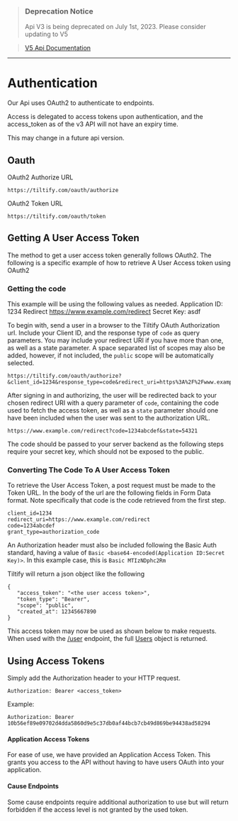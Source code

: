 >### Deprecation Notice
>Api V3 is being deprecated on July 1st, 2023. Please consider updating to V5

>[V5 Api Documentation](https://v5api.tiltify.com/api/public)

-----

# Authentication

Our Api uses OAuth2 to authenticate to endpoints.

Access is delegated to access tokens upon authentication, and the access_token
as of the v3 API will not have an expiry time.

This may change in a future api version.

## Oauth

OAuth2 Authorize URL

```
https://tiltify.com/oauth/authorize
```

OAuth2 Token URL

```
https://tiltify.com/oauth/token
```

## Getting A User Access Token

The method to get a user access token generally follows OAuth2. The following is a specific example of how to retrieve A User Access token using OAuth2

### Getting the code

This example will be using the following values as needed.
Application ID: 1234
Redirect https://www.example.com/redirect
Secret Key: asdf

To begin with, send a user in a browser to the Tiltify OAuth Authorization url. Include your Client ID, and the response type of `code` as query parameters.
You may include your redirect URI if you have more than one, as well as a state parameter. A space separated list of scopes may also be added, however, if not included, the `public` scope will be automatically selected.

```
https://tiltify.com/oauth/authorize?&client_id=1234&response_type=code&redirect_uri=https%3A%2F%2Fwww.example.com%2Fredirect&state=54321&scope=public
```

After signing in and authorizing, the user will be redirected back to your chosen redirect URI with a query parameter of `code`, containing the code used to fetch the access token, as well as a `state` parameter should one have been included when the user was sent to the authorization URL.

```
https://www.example.com/redirect?code=1234abcdef&state=54321
```

The code should be passed to your server backend as the following steps require your secret key, which should not be exposed to the public.

### Converting The Code To A User Access Token

To retrieve the User Access Token, a post request must be made to the Token URL. In the body of the url are the following fields in Form Data format. Note specifically that code is the code retrieved from the first step.

```
client_id=1234
redirect_uri=https://www.example.com/redirect
code=1234abcdef
grant_type=authorization_code
```

An Authorization header must also be included following the Basic Auth standard, having a value of `Basic <base64-encoded(Application ID:Secret Key)>`. In this example case, this is `Basic MTIzNDphc2Rm`

Tiltify will return a json object like the following

```
{
   "access_token": "<the user access token>",
   "token_type": "Bearer",
   "scope": "public",
   "created_at": 12345667890
}
```

This access token may now be used as shown below to make requests. When used with the [/user](/endpoints/user.md) endpoint, the full [Users](/entities/user.md) object is returned.

## Using Access Tokens

Simply add the Authorization header to your HTTP request.

```
Authorization: Bearer <access_token>
```

Example:

```
Authorization: Bearer 10b56ef89e09702d4dda5860d9e5c37db0af44bcb7cb49d869be94438ad58294
```

#### Application Access Tokens

For ease of use, we have provided an Application Access Token. This grants you
access to the API without having to have users OAuth into your application.

#### Cause Endpoints

Some cause endpoints require additional authorization to use but will return forbidden if the access level is not granted by the used token.
